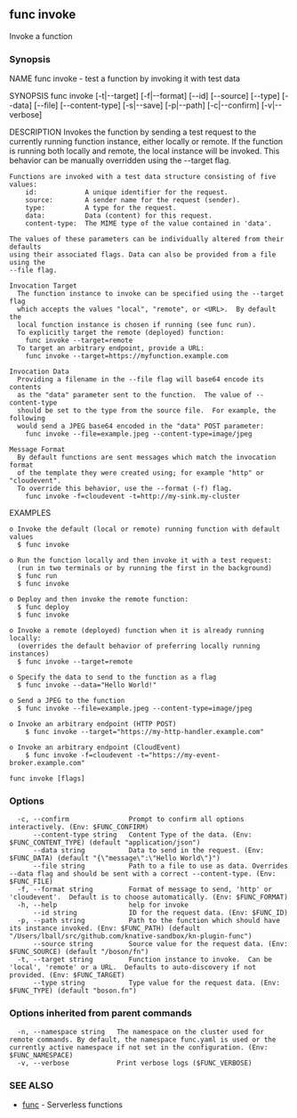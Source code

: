 ## func invoke

Invoke a function

### Synopsis


NAME
	func invoke - test a function by invoking it with test data

SYNOPSIS
	func invoke [-t|--target] [-f|--format]
	             [--id] [--source] [--type] [--data] [--file] [--content-type]
	             [-s|--save] [-p|--path] [-c|--confirm] [-v|--verbose]

DESCRIPTION
	Invokes the function by sending a test request to the currently running
	function instance, either locally or remote.  If the function is running
	both locally and remote, the local instance will be invoked.  This behavior
	can be manually overridden using the --target flag.

	Functions are invoked with a test data structure consisting of five values:
		id:            A unique identifier for the request.
		source:        A sender name for the request (sender).
		type:          A type for the request.
		data:          Data (content) for this request.
		content-type:  The MIME type of the value contained in 'data'.

	The values of these parameters can be individually altered from their defaults
	using their associated flags. Data can also be provided from a file using the
	--file flag.

	Invocation Target
	  The function instance to invoke can be specified using the --target flag
	  which accepts the values "local", "remote", or <URL>.  By default the
	  local function instance is chosen if running (see func run).
	  To explicitly target the remote (deployed) function:
	    func invoke --target=remote
	  To target an arbitrary endpoint, provide a URL:
	    func invoke --target=https://myfunction.example.com

	Invocation Data
	  Providing a filename in the --file flag will base64 encode its contents
	  as the "data" parameter sent to the function.  The value of --content-type
	  should be set to the type from the source file.  For example, the following
	  would send a JPEG base64 encoded in the "data" POST parameter:
	    func invoke --file=example.jpeg --content-type=image/jpeg

	Message Format
	  By default functions are sent messages which match the invocation format
	  of the template they were created using; for example "http" or "cloudevent".
	  To override this behavior, use the --format (-f) flag.
	    func invoke -f=cloudevent -t=http://my-sink.my-cluster

EXAMPLES

	o Invoke the default (local or remote) running function with default values
	  $ func invoke

	o Run the function locally and then invoke it with a test request:
	  (run in two terminals or by running the first in the background)
	  $ func run
	  $ func invoke

	o Deploy and then invoke the remote function:
	  $ func deploy
	  $ func invoke

	o Invoke a remote (deployed) function when it is already running locally:
	  (overrides the default behavior of preferring locally running instances)
	  $ func invoke --target=remote

	o Specify the data to send to the function as a flag
	  $ func invoke --data="Hello World!"

	o Send a JPEG to the function
	  $ func invoke --file=example.jpeg --content-type=image/jpeg

	o Invoke an arbitrary endpoint (HTTP POST)
		$ func invoke --target="https://my-http-handler.example.com"

	o Invoke an arbitrary endpoint (CloudEvent)
		$ func invoke -f=cloudevent -t="https://my-event-broker.example.com"



```
func invoke [flags]
```

### Options

```
  -c, --confirm               Prompt to confirm all options interactively. (Env: $FUNC_CONFIRM)
      --content-type string   Content Type of the data. (Env: $FUNC_CONTENT_TYPE) (default "application/json")
      --data string           Data to send in the request. (Env: $FUNC_DATA) (default "{\"message\":\"Hello World\"}")
      --file string           Path to a file to use as data. Overrides --data flag and should be sent with a correct --content-type. (Env: $FUNC_FILE)
  -f, --format string         Format of message to send, 'http' or 'cloudevent'.  Default is to choose automatically. (Env: $FUNC_FORMAT)
  -h, --help                  help for invoke
      --id string             ID for the request data. (Env: $FUNC_ID)
  -p, --path string           Path to the function which should have its instance invoked. (Env: $FUNC_PATH) (default "/Users/lball/src/github.com/knative-sandbox/kn-plugin-func")
      --source string         Source value for the request data. (Env: $FUNC_SOURCE) (default "/boson/fn")
  -t, --target string         Function instance to invoke.  Can be 'local', 'remote' or a URL.  Defaults to auto-discovery if not provided. (Env: $FUNC_TARGET)
      --type string           Type value for the request data. (Env: $FUNC_TYPE) (default "boson.fn")
```

### Options inherited from parent commands

```
  -n, --namespace string   The namespace on the cluster used for remote commands. By default, the namespace func.yaml is used or the currently active namespace if not set in the configuration. (Env: $FUNC_NAMESPACE)
  -v, --verbose            Print verbose logs ($FUNC_VERBOSE)
```

### SEE ALSO

* [func](func.md)	 - Serverless functions


